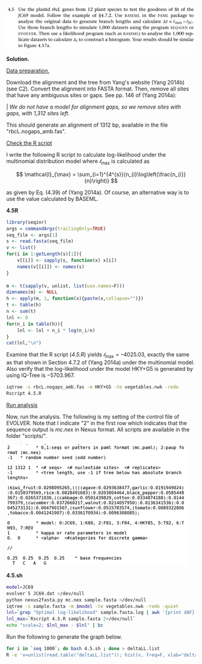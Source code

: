 <p>
  <img src="img/4.5-P.png">
</p>

**Solution.**

<u>Data preparation.</u>

Download the alignment and the tree from Yang's website (Yang 2014b)
(see C2). Convert the alignment into FASTA format. Then, remove all
sites that have any ambiguous sites or gaps. See pp. 146 of (Yang
2014a):

\| *We do not have a model for alignment gaps, so we remove sites with
gaps, with 1,312 sites left*.

This should generate an alignment of 1312 bp, available in the file
"rbcL.nogaps_amb.fas".

<u>Check the R script</u>

I write the following R script to calculate log-likelihood under the
multinomial distribution model where $\mathcal{l}_{\max}$ is calculated
as

$$
\mathcal{l}_{\max} = \sum_{i=1}^{4^{s}}{n_{i}\log\left(\frac{n_{i}}{n}\right)}
$$

as given by Eq. (4.39) of (Yang 2014a). Of course, an alternative way is
to use the value calculated by BASEML.

**4.5R**
```R
library(seqinr)
args = commandArgs(trailingOnly=TRUE)
seq_file <- args[1]
s <- read.fasta(seq_file)
v <- list()
for(i in 1:getLength(s)[1]){
    v[[i]] <- sapply(s, function(x) x[i])
    names(v[[i]]) <- names(s)
}

m <- t(sapply(v, unlist, list(use.names=F)))
dimnames(m) <- NULL
h <- apply(m, 1, function(x){paste(x,collapse="")})
t <- table(h)
n <- sum(t)
lnl <- 0
for(n_i in table(h)){
    lnl <- lnl + n_i * log(n_i/n)
}
cat(lnl,"\n")
```

Examine that the R script (*4.5.R*) yields
$\mathcal{l}_{\max} = –4025.03$, exactly the same as that shown in
Section 4.7.2 of (Yang 2014a) under the multinomial model. Also verify
that the log-likelihood under the model HKY+G5 is generated by using
IQ-Tree is $- 5703.967$.

```Bash
iqtree -s rbcL.nogaps_amb.fas -m HKY+G5 -te vegetables.nwk -redo
Rscript 4.5.R
```

<u>Run analysis</u>

Now, run the analysis. The following is my setting of the control file of EVOLVER.
Note that I indicate "2" in the first row which indicates that the
sequence output is *mc.nex* in Nexus format. All scripts are available in the folder "scripts/".

<p>
  <img src=img/4.5-1.png>
</p>

**4.5.sh**

```Bash
model=JC69
evolver 5 JC69.dat >/dev/null
python nexus2fasta.py mc.nex sample.fasta >/dev/null
iqtree -s sample.fasta -m $model -te vegetables.nwk -redo -quiet
lnl=`grep "Optimal log-likelihood" sample.fasta.log | awk '{print $NF}'`
lnl_max=`Rscript 4.5.R sample.fasta 2>/dev/null`
echo "scale=2; $lnl_max - $lnl" | bc
```

Run the following to generate the graph below.

```Bash
for i in `seq 1000`; do bash 4.5.sh ; done > deltaLL.list
R -e 'v=unlist(read.table("deltaLL.list")); hist(v, freq=F, xlab="deltaLL")'
```

